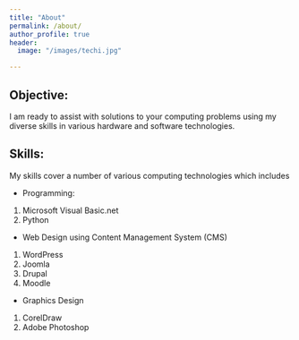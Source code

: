 ```yaml
---
title: "About"
permalink: /about/
author_profile: true
header:
  image: "/images/techi.jpg"

---
```


## Objective:
I am ready to assist with solutions to your computing problems
using my diverse skills in various hardware
and software technologies.

## Skills:
My skills cover a number of various computing technologies which includes
* Programming:
1. Microsoft Visual Basic.net
2. Python
+ Web Design using Content Management System (CMS)
1. WordPress
2. Joomla
3. Drupal
4. Moodle
- Graphics Design
1. CorelDraw
2. Adobe Photoshop
